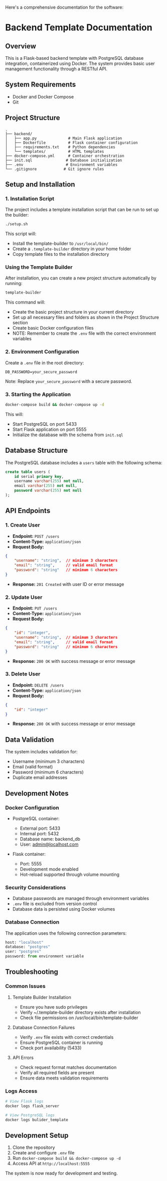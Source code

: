 Here's a comprehensive documentation for the software:

# Backend Template Documentation

## Overview
This is a Flask-based backend template with PostgreSQL database integration, containerized using Docker. The system provides basic user management functionality through a RESTful API.

## System Requirements
- Docker and Docker Compose
- Git

## Project Structure
```
.
├── backend/
│   ├── app.py              # Main Flask application
│   ├── Dockerfile          # Flask container configuration
│   ├── requirements.txt    # Python dependencies
│   └── templates/          # HTML templates
├── docker-compose.yml      # Container orchestration
├── init.sql               # Database initialization
├── .env                   # Environment variables
└── .gitignore            # Git ignore rules
```

## Setup and Installation

### 1. Installation Script
The project includes a template installation script that can be run to set up the builder:
```bash
./setup.sh
```

This script will:
- Install the template-builder to `/usr/local/bin/`
- Create a `.template-builder` directory in your home folder
- Copy template files to the installation directory

### Using the Template Builder
After installation, you can create a new project structure automatically by running:
```bash
template-builder
```
This command will:
- Create the basic project structure in your current directory
- Set up all necessary files and folders as shown in the Project Structure section
- Create basic Docker configuration files
- NOTE: Remember to create the `.env` file with the correct environment variables

### 2. Environment Configuration
Create a `.env` file in the root directory:
```env
DB_PASSWORD=your_secure_password
```
Note: Replace `your_secure_password` with a secure password.

### 3. Starting the Application
```bash
docker-compose build && docker-compose up -d
```
This will:
- Start PostgreSQL on port 5433
- Start Flask application on port 5555
- Initialize the database with the schema from `init.sql`

## Database Structure
The PostgreSQL database includes a `users` table with the following schema:
```sql
create table users (
    id serial primary key,
    username varchar(255) not null,
    email varchar(255) not null,
    password varchar(255) not null
);
```

## API Endpoints

### 1. Create User
- **Endpoint:** `POST /users`
- **Content-Type:** `application/json`
- **Request Body:**
```json
{
    "username": "string",  // minimum 3 characters
    "email": "string",     // valid email format
    "password": "string"   // minimum 6 characters
}
```
- **Response:** `201 Created` with user ID or error message

### 2. Update User
- **Endpoint:** `PUT /users`
- **Content-Type:** `application/json`
- **Request Body:**
```json
{
    "id": "integer",
    "username": "string",  // minimum 3 characters
    "email": "string",     // valid email format
    "password": "string"   // minimum 6 characters
}
```
- **Response:** `200 OK` with success message or error message

### 3. Delete User
- **Endpoint:** `DELETE /users`
- **Content-Type:** `application/json`
- **Request Body:**
```json
{
    "id": "integer"
}
```
- **Response:** `200 OK` with success message or error message

## Data Validation
The system includes validation for:
- Username (minimum 3 characters)
- Email (valid format)
- Password (minimum 6 characters)
- Duplicate email addresses

## Development Notes

### Docker Configuration
- PostgreSQL container:
  - External port: 5433
  - Internal port: 5432
  - Database name: backend_db
  - User: admin@localhost.com

- Flask container:
  - Port: 5555
  - Development mode enabled
  - Hot-reload supported through volume mounting

### Security Considerations
- Database passwords are managed through environment variables
- `.env` file is excluded from version control
- Database data is persisted using Docker volumes

### Database Connection
The application uses the following connection parameters:
```python
host: "localhost"
database: "postgres"
user: "postgres"
password: from environment variable
```

## Troubleshooting

### Common Issues
1. Template Builder Installation
   - Ensure you have sudo privileges
   - Verify ~/.template-builder directory exists after installation
   - Check file permissions on /usr/local/bin/template-builder

2. Database Connection Failures
   - Verify `.env` file exists with correct credentials
   - Ensure PostgreSQL container is running
   - Check port availability (5433)

3. API Errors
   - Check request format matches documentation
   - Verify all required fields are present
   - Ensure data meets validation requirements

### Logs Access
```bash
# View Flask logs
docker logs flask_server

# View PostgreSQL logs
docker logs bulider_template
```

## Development Setup
1. Clone the repository
2. Create and configure `.env` file
3. Run `docker-compose build && docker-compose up -d`
4. Access API at `http://localhost:5555`

The system is now ready for development and testing.
